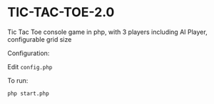 # TIC-TAC-TOE-2.0
Tic Tac Toe console game in php, with 3 players including AI Player, configurable grid size

Configuration:

Edit `config.php`


To run:

`php start.php`
